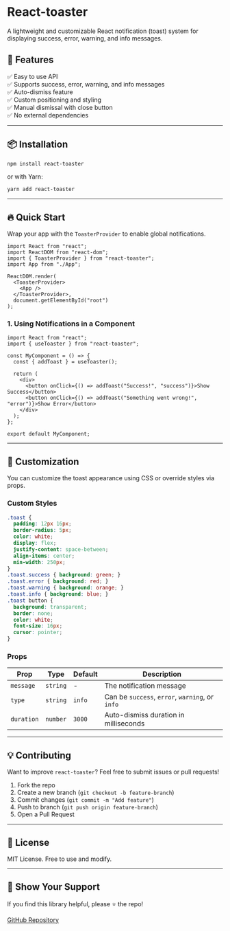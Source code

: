 # React-toaster

A lightweight and customizable React notification (toast) system for displaying success, error, warning, and info messages.



## 🚀 Features

✅ Easy to use API\
✅ Supports success, error, warning, and info messages\
✅ Auto-dismiss feature\
✅ Custom positioning and styling\
✅ Manual dismissal with close button\
✅ No external dependencies

---

## 📦 Installation

```sh
npm install react-toaster
```

or with Yarn:

```sh
yarn add react-toaster
```

---

## 🔥 Quick Start

Wrap your app with the `ToasterProvider` to enable global notifications.

```tsx
import React from "react";
import ReactDOM from "react-dom";
import { ToasterProvider } from "react-toaster";
import App from "./App";

ReactDOM.render(
  <ToasterProvider>
    <App />
  </ToasterProvider>,
  document.getElementById("root")
);
```

### **1. Using Notifications in a Component**

```tsx
import React from "react";
import { useToaster } from "react-toaster";

const MyComponent = () => {
  const { addToast } = useToaster();

  return (
    <div>
      <button onClick={() => addToast("Success!", "success")}>Show Success</button>
      <button onClick={() => addToast("Something went wrong!", "error")}>Show Error</button>
    </div>
  );
};

export default MyComponent;
```

---

## 🎨 Customization

You can customize the toast appearance using CSS or override styles via props.

### **Custom Styles**

```css
.toast {
  padding: 12px 16px;
  border-radius: 5px;
  color: white;
  display: flex;
  justify-content: space-between;
  align-items: center;
  min-width: 250px;
}
.toast.success { background: green; }
.toast.error { background: red; }
.toast.warning { background: orange; }
.toast.info { background: blue; }
.toast button {
  background: transparent;
  border: none;
  color: white;
  font-size: 16px;
  cursor: pointer;
}
```

### **Props**

| Prop       | Type     | Default     | Description                                     |
| ---------- | -------- | ----------- | ----------------------------------------------- |
| `message`  | `string` | -           | The notification message                        |
| `type`     | `string` | `info`      | Can be `success`, `error`, `warning`, or `info` |
| `duration` | `number` | `3000`      | Auto-dismiss duration in milliseconds           |

---

## 💡 Contributing

Want to improve `react-toaster`? Feel free to submit issues or pull requests!

1. Fork the repo
2. Create a new branch (`git checkout -b feature-branch`)
3. Commit changes (`git commit -m "Add feature"`)
4. Push to branch (`git push origin feature-branch`)
5. Open a Pull Request

---

## 📜 License

MIT License. Free to use and modify.

---

## 🌟 Show Your Support

If you find this library helpful, please ⭐ the repo!

[GitHub Repository](https://github.com/yourusername/react-toaster)
